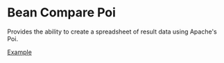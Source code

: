 Bean Compare Poi
=================

Provides the ability to create a spreadsheet of result data using
Apache's Poi.

[Example](src/test/resources/examples/DidoCompare.xml)

